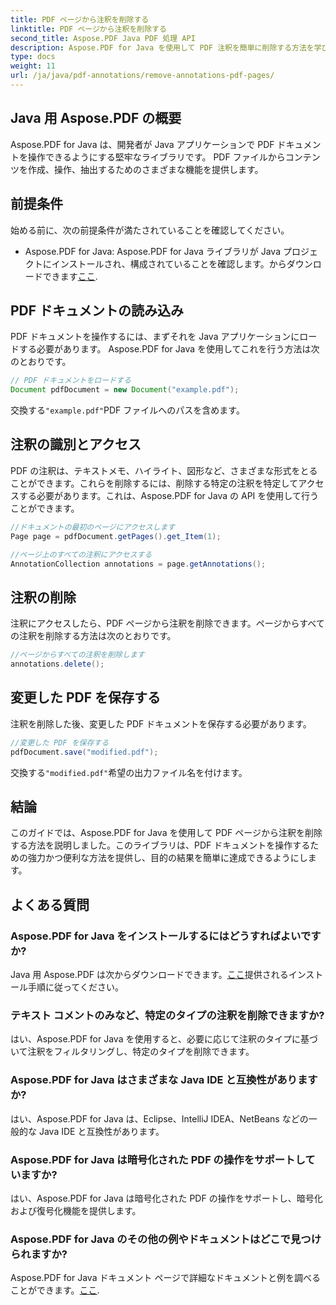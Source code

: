 ```yaml
---
title: PDF ページから注釈を削除する
linktitle: PDF ページから注釈を削除する
second_title: Aspose.PDF Java PDF 処理 API
description: Aspose.PDF for Java を使用して PDF 注釈を簡単に削除する方法を学びましょう。ステップバイステップのガイドとコードが含まれています。
type: docs
weight: 11
url: /ja/java/pdf-annotations/remove-annotations-pdf-pages/
---
```


## Java 用 Aspose.PDF の概要

Aspose.PDF for Java は、開発者が Java アプリケーションで PDF ドキュメントを操作できるようにする堅牢なライブラリです。 PDF ファイルからコンテンツを作成、操作、抽出するためのさまざまな機能を提供します。

## 前提条件

始める前に、次の前提条件が満たされていることを確認してください。

-  Aspose.PDF for Java: Aspose.PDF for Java ライブラリが Java プロジェクトにインストールされ、構成されていることを確認します。からダウンロードできます[ここ](https://releases.aspose.com/pdf/java/).

## PDF ドキュメントの読み込み

PDF ドキュメントを操作するには、まずそれを Java アプリケーションにロードする必要があります。 Aspose.PDF for Java を使用してこれを行う方法は次のとおりです。

```java
// PDF ドキュメントをロードする
Document pdfDocument = new Document("example.pdf");
```

交換する`"example.pdf"`PDF ファイルへのパスを含めます。


## 注釈の識別とアクセス

PDF の注釈は、テキストメモ、ハイライト、図形など、さまざまな形式をとることができます。これらを削除するには、削除する特定の注釈を特定してアクセスする必要があります。これは、Aspose.PDF for Java の API を使用して行うことができます。

```java
//ドキュメントの最初のページにアクセスします
Page page = pdfDocument.getPages().get_Item(1);

//ページ上のすべての注釈にアクセスする
AnnotationCollection annotations = page.getAnnotations();
```

## 注釈の削除

注釈にアクセスしたら、PDF ページから注釈を削除できます。ページからすべての注釈を削除する方法は次のとおりです。

```java
//ページからすべての注釈を削除します
annotations.delete();
```

## 変更した PDF を保存する

注釈を削除した後、変更した PDF ドキュメントを保存する必要があります。

```java
//変更した PDF を保存する
pdfDocument.save("modified.pdf");
```

交換する`"modified.pdf"`希望の出力ファイル名を付けます。

## 結論

このガイドでは、Aspose.PDF for Java を使用して PDF ページから注釈を削除する方法を説明しました。このライブラリは、PDF ドキュメントを操作するための強力かつ便利な方法を提供し、目的の結果を簡単に達成できるようにします。

## よくある質問

### Aspose.PDF for Java をインストールするにはどうすればよいですか?

 Java 用 Aspose.PDF は次からダウンロードできます。[ここ](https://releases.aspose.com/pdf/java/)提供されるインストール手順に従ってください。

### テキスト コメントのみなど、特定のタイプの注釈を削除できますか?

はい、Aspose.PDF for Java を使用すると、必要に応じて注釈のタイプに基づいて注釈をフィルタリングし、特定のタイプを削除できます。

### Aspose.PDF for Java はさまざまな Java IDE と互換性がありますか?

はい、Aspose.PDF for Java は、Eclipse、IntelliJ IDEA、NetBeans などの一般的な Java IDE と互換性があります。

### Aspose.PDF for Java は暗号化された PDF の操作をサポートしていますか?

はい、Aspose.PDF for Java は暗号化された PDF の操作をサポートし、暗号化および復号化機能を提供します。

### Aspose.PDF for Java のその他の例やドキュメントはどこで見つけられますか?

 Aspose.PDF for Java ドキュメント ページで詳細なドキュメントと例を調べることができます。[ここ](https://reference.aspose.com/pdf/java/).
